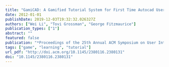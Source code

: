 ```yaml
---
title: "GamiCAD: A Gamified Tutorial System for First Time Autocad Users"
date: 2012-01-01
publishDate: 2019-12-03T19:32:32.026327Z
authors: ["Wei Li", "Tovi Grossman", "George Fitzmaurice"]
publication_types: ["1"]
abstract: ""
featured: false
publication: "*Proceedings of the 25th Annual ACM Symposium on User Interface Software and Technology*"
tags: ["game", "learning", "tutorial"]
url_pdf: "http://doi.acm.org/10.1145/2380116.2380131"
doi: "10.1145/2380116.2380131"
---
```


